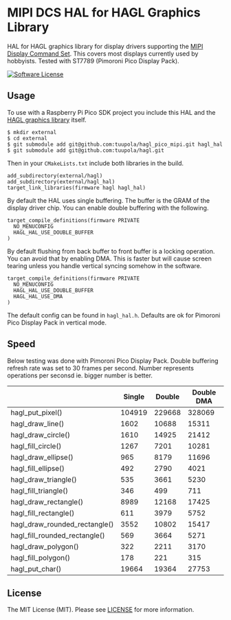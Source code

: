 # MIPI DCS HAL for HAGL Graphics Library

HAL for HAGL graphics library for display drivers supporting the [MIPI Display Command Set](https://www.mipi.org/specifications/display-command-set). This covers most displays currently used by hobbyists. Tested with ST7789 (Pimoroni Pico Display Pack).

[![Software License](https://img.shields.io/badge/license-MIT-brightgreen.svg?style=flat-square)](LICENSE.md)

## Usage

To use with a Raspberry Pi Pico SDK project you include this HAL and the [HAGL graphics library](https://github.com/tuupola/hagl) itself.

```
$ mkdir external
$ cd external
$ git submodule add git@github.com:tuupola/hagl_pico_mipi.git hagl_hal
$ git submodule add git@github.com:tuupola/hagl.git
```

Then in your `CMakeLists.txt` include both libraries in the build.

```
add_subdirectory(external/hagl)
add_subdirectory(external/hagl_hal)
target_link_libraries(firmware hagl hagl_hal)

```

By default the HAL uses single buffering. The buffer is the GRAM of the display driver chip. You can enable double buffering with the following.

```
target_compile_definitions(firmware PRIVATE
  NO_MENUCONFIG
  HAGL_HAL_USE_DOUBLE_BUFFER
)
```

By default flushing from back buffer to front buffer is a locking operation. You can avoid that by enabling DMA. This is faster but will cause screen tearing unless you handle vertical syncing somehow in the software.

```
target_compile_definitions(firmware PRIVATE
  NO_MENUCONFIG
  HAGL_HAL_USE_DOUBLE_BUFFER
  HAGL_HAL_USE_DMA
)
```

The default config can be found in `hagl_hal.h`. Defaults are ok for Pimoroni Pico Display Pack in vertical mode.

## Speed

Below testing was done with Pimoroni Pico Display Pack. Double buffering refresh rate was set to 30 frames per second. Number represents operations per seconsd ie. bigger number is better.

|                               | Single | Double    | Double DMA |
|-------------------------------|--------|-----------|------------|
| hagl_put_pixel()              | 104919 |    229668 |     328069 |
| hagl_draw_line()              |   1602 |     10688 |      15311 |
| hagl_draw_circle()            |   1610 |     14925 |      21412 |
| hagl_fill_circle()            |   1267 |      7201 |      10281 |
| hagl_draw_ellipse()           |    965 |      8179 |      11696 |
| hagl_fill_ellipse()           |    492 |      2790 |       4021 |
| hagl_draw_triangle()          |    535 |      3661 |       5230 |
| hagl_fill_triangle()          |    346 |       499 |        711 |
| hagl_draw_rectangle()         |   8989 |     12168 |      17425 |
| hagl_fill_rectangle()         |    611 |      3979 |       5752 |
| hagl_draw_rounded_rectangle() |   3552 |     10802 |      15417 |
| hagl_fill_rounded_rectangle() |    569 |      3664 |       5271 |
| hagl_draw_polygon()           |    322 |      2211 |       3170 |
| hagl_fill_polygon()           |    178 |       221 |        315 |
| hagl_put_char()               |  19664 |     19364 |      27753 |

## License

The MIT License (MIT). Please see [LICENSE](LICENSE) for more information.
